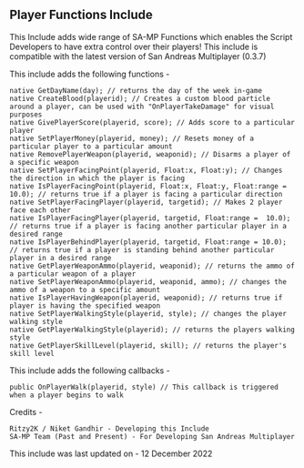 ## Player Functions Include

This Include adds wide range of SA-MP Functions which enables the Script Developers to have extra control over their players! This include is compatible with the latest version of San Andreas Multiplayer (0.3.7)

This include adds the following functions -

```
native GetDayName(day); // returns the day of the week in-game
native CreateBlood(playerid); // Creates a custom blood particle around a player, can be used with "OnPlayerTakeDamage" for visual purposes
native GivePlayerScore(playerid, score); // Adds score to a particular player
native SetPlayerMoney(playerid, money); // Resets money of a particular player to a particular amount
native RemovePlayerWeapon(playerid, weaponid); // Disarms a player of a specific weapon
native SetPlayerFacingPoint(playerid, Float:x, Float:y); // Changes the direction in which the player is facing
native IsPlayerFacingPoint(playerid, Float:x, Float:y, Float:range = 10.0); // returns true if a player is facing a particular direction
native SetPlayerFacingPlayer(playerid, targetid); // Makes 2 player face each other
native IsPlayerFacingPlayer(playerid, targetid, Float:range =  10.0); // returns true if a player is facing another particular player in a desired range
native IsPlayerBehindPlayer(playerid, targetid, Float:range = 10.0); // returns true if a player is standing behind another particular player in a desired range
native GetPlayerWeaponAmmo(playerid, weaponid); // returns the ammo of a particular weapon of a player
native SetPlayerWeaponAmmo(playerid, weaponid, ammo); // changes the ammo of a weapon to a specific amount
native IsPlayerHavingWeapon(playerid, weaponid); // returns true if player is having the specified weapon
native SetPlayerWalkingStyle(playerid, style); // changes the player walking style
native GetPlayerWalkingStyle(playerid); // returns the players walking style 
native GetPlayerSkillLevel(playerid, skill); // returns the player's skill level
```

This include adds the following callbacks -

```
public OnPlayerWalk(playerid, style) // This callback is triggered when a player begins to walk
```

Credits -

```
Ritzy2K / Niket Gandhir - Developing this Include
SA-MP Team (Past and Present) - For Developing San Andreas Multiplayer
```

This include was last updated on - 12 December 2022
